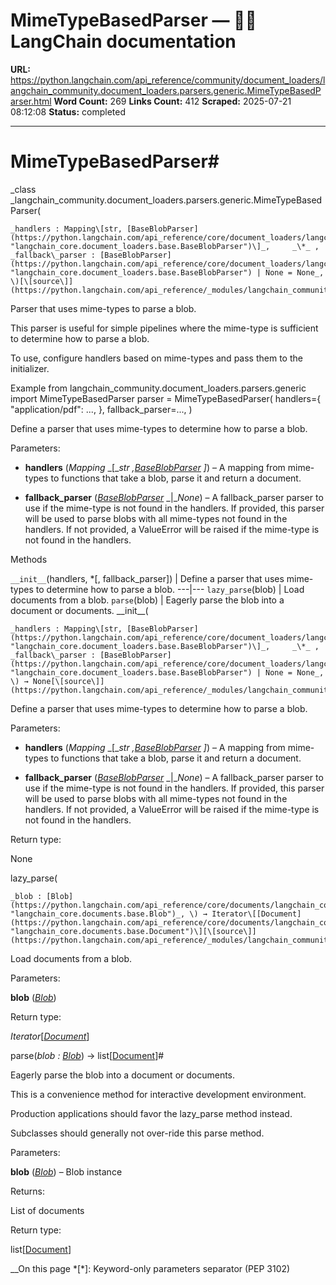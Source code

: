 # MimeTypeBasedParser — 🦜🔗 LangChain  documentation

**URL:** https://python.langchain.com/api_reference/community/document_loaders/langchain_community.document_loaders.parsers.generic.MimeTypeBasedParser.html
**Word Count:** 269
**Links Count:** 412
**Scraped:** 2025-07-21 08:12:08
**Status:** completed

---

# MimeTypeBasedParser\#

_class _langchain\_community.document\_loaders.parsers.generic.MimeTypeBasedParser\(

    _handlers : Mapping\[str, [BaseBlobParser](https://python.langchain.com/api_reference/core/document_loaders/langchain_core.document_loaders.base.BaseBlobParser.html#langchain_core.document_loaders.base.BaseBlobParser "langchain_core.document_loaders.base.BaseBlobParser")\]_,     _\*_ ,     _fallback\_parser : [BaseBlobParser](https://python.langchain.com/api_reference/core/document_loaders/langchain_core.document_loaders.base.BaseBlobParser.html#langchain_core.document_loaders.base.BaseBlobParser "langchain_core.document_loaders.base.BaseBlobParser") | None = None_, \)[\[source\]](https://python.langchain.com/api_reference/_modules/langchain_community/document_loaders/parsers/generic.html#MimeTypeBasedParser)\#     

Parser that uses mime-types to parse a blob.

This parser is useful for simple pipelines where the mime-type is sufficient to determine how to parse a blob.

To use, configure handlers based on mime-types and pass them to the initializer.

Example               from langchain_community.document_loaders.parsers.generic import MimeTypeBasedParser          parser = MimeTypeBasedParser(         handlers={             "application/pdf": ...,         },         fallback_parser=...,     )     

Define a parser that uses mime-types to determine how to parse a blob.

Parameters:     

  * **handlers** \(_Mapping_ _\[__str_ _,_[_BaseBlobParser_](https://python.langchain.com/api_reference/core/document_loaders/langchain_core.document_loaders.base.BaseBlobParser.html#langchain_core.document_loaders.base.BaseBlobParser "langchain_core.document_loaders.base.BaseBlobParser") _\]_\) – A mapping from mime-types to functions that take a blob, parse it and return a document.

  * **fallback\_parser** \([_BaseBlobParser_](https://python.langchain.com/api_reference/core/document_loaders/langchain_core.document_loaders.base.BaseBlobParser.html#langchain_core.document_loaders.base.BaseBlobParser "langchain_core.document_loaders.base.BaseBlobParser") _|__None_\) – A fallback\_parser parser to use if the mime-type is not found in the handlers. If provided, this parser will be used to parse blobs with all mime-types not found in the handlers. If not provided, a ValueError will be raised if the mime-type is not found in the handlers.

Methods

`__init__`\(handlers, \*\[, fallback\_parser\]\) | Define a parser that uses mime-types to determine how to parse a blob.   ---|---   `lazy_parse`\(blob\) | Load documents from a blob.   `parse`\(blob\) | Eagerly parse the blob into a document or documents.      \_\_init\_\_\(

    _handlers : Mapping\[str, [BaseBlobParser](https://python.langchain.com/api_reference/core/document_loaders/langchain_core.document_loaders.base.BaseBlobParser.html#langchain_core.document_loaders.base.BaseBlobParser "langchain_core.document_loaders.base.BaseBlobParser")\]_,     _\*_ ,     _fallback\_parser : [BaseBlobParser](https://python.langchain.com/api_reference/core/document_loaders/langchain_core.document_loaders.base.BaseBlobParser.html#langchain_core.document_loaders.base.BaseBlobParser "langchain_core.document_loaders.base.BaseBlobParser") | None = None_, \) → None[\[source\]](https://python.langchain.com/api_reference/_modules/langchain_community/document_loaders/parsers/generic.html#MimeTypeBasedParser.__init__)\#     

Define a parser that uses mime-types to determine how to parse a blob.

Parameters:     

  * **handlers** \(_Mapping_ _\[__str_ _,_[_BaseBlobParser_](https://python.langchain.com/api_reference/core/document_loaders/langchain_core.document_loaders.base.BaseBlobParser.html#langchain_core.document_loaders.base.BaseBlobParser "langchain_core.document_loaders.base.BaseBlobParser") _\]_\) – A mapping from mime-types to functions that take a blob, parse it and return a document.

  * **fallback\_parser** \([_BaseBlobParser_](https://python.langchain.com/api_reference/core/document_loaders/langchain_core.document_loaders.base.BaseBlobParser.html#langchain_core.document_loaders.base.BaseBlobParser "langchain_core.document_loaders.base.BaseBlobParser") _|__None_\) – A fallback\_parser parser to use if the mime-type is not found in the handlers. If provided, this parser will be used to parse blobs with all mime-types not found in the handlers. If not provided, a ValueError will be raised if the mime-type is not found in the handlers.

Return type:     

None

lazy\_parse\(

    _blob : [Blob](https://python.langchain.com/api_reference/core/documents/langchain_core.documents.base.Blob.html#langchain_core.documents.base.Blob "langchain_core.documents.base.Blob")_, \) → Iterator\[[Document](https://python.langchain.com/api_reference/core/documents/langchain_core.documents.base.Document.html#langchain_core.documents.base.Document "langchain_core.documents.base.Document")\][\[source\]](https://python.langchain.com/api_reference/_modules/langchain_community/document_loaders/parsers/generic.html#MimeTypeBasedParser.lazy_parse)\#     

Load documents from a blob.

Parameters:     

**blob** \([_Blob_](https://python.langchain.com/api_reference/core/documents/langchain_core.documents.base.Blob.html#langchain_core.documents.base.Blob "langchain_core.documents.base.Blob")\)

Return type:     

_Iterator_\[[_Document_](https://python.langchain.com/api_reference/core/documents/langchain_core.documents.base.Document.html#langchain_core.documents.base.Document "langchain_core.documents.base.Document")\]

parse\(_blob : [Blob](https://python.langchain.com/api_reference/core/documents/langchain_core.documents.base.Blob.html#langchain_core.documents.base.Blob "langchain_core.documents.base.Blob")_\) → list\[[Document](https://python.langchain.com/api_reference/core/documents/langchain_core.documents.base.Document.html#langchain_core.documents.base.Document "langchain_core.documents.base.Document")\]\#     

Eagerly parse the blob into a document or documents.

This is a convenience method for interactive development environment.

Production applications should favor the lazy\_parse method instead.

Subclasses should generally not over-ride this parse method.

Parameters:     

**blob** \([_Blob_](https://python.langchain.com/api_reference/core/documents/langchain_core.documents.base.Blob.html#langchain_core.documents.base.Blob "langchain_core.documents.base.Blob")\) – Blob instance

Returns:     

List of documents

Return type:     

list\[[Document](https://python.langchain.com/api_reference/core/documents/langchain_core.documents.base.Document.html#langchain_core.documents.base.Document "langchain_core.documents.base.Document")\]

__On this page   *[\*]: Keyword-only parameters separator (PEP 3102)